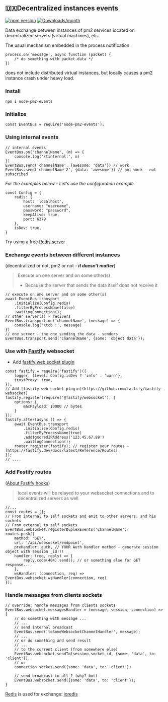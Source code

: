 ## 🇺🇦Decentralized instances events

[![npm version](https://img.shields.io/npm/v/node-pm2-events.svg)](https://www.npmjs.com/package/node-pm2-events)
[![Downloads/month](https://img.shields.io/npm/dm/node-pm2-events.svg)](http://www.npmtrends.com/node-pm2-events)

Data exchange between instances of pm2
services located on decentralized servers (virtual machines), etc.

The usual mechanism embedded in the process notification

```ecmascript 6
process.on('message', async function (packet) {
    /* do something with packet.data */
})
```
does not include distributed virtual instances, but locally causes a pm2 instance crash under heavy load.

### Install

```shell
npm i node-pm2-events
```

### Initialize

```ecmascript 6
const EventBus = require('node-pm2-events');
```

### Using internal events

```ecmascript 6
// internal events
EventBus.on('channelName', (m) => {
    console.log('\tinternal:', m)
})
EventBus.send('channelName', {awesome: 'data'}) // work
EventBus.send('channelName-2', {data: 'awesome'}) // not work - not subscribed
```

*For the examples below - Let's use the configuration example*

```ecmascript 6
const Config = {
    redis: {
        host: 'localhost',
        username: "username",
        password: "password",
        keepAlive: true,
        port: 6379
    },
    isDev: true,
}
```
Try using a free [Redis server](https://app.redislabs.com/)

### Exchange events between different instances
(decentralized or not, pm2 or not - ***it doesn't matter***)

> Execute on one server and on some other(s)
> - Because the server that sends the data itself does not receive it
```ecmascript 6
// execute on one server and on some other(s)
await EventBus.transport
    .initialize(Config.redis)
    .filterByProcessName(false)
    .waitingConnection();
// other server(s) - recivers
EventBus.transport.on('channelName', (message) => {
    console.log('\tcb :', message)
})
// one server - the one sending the data - senders
EventBus.transport.send('channelName', {some: 'object data'});
```

### Use with [Fastify](https://fastify.dev/) websocket

* Add [fastify web socket plugin](https://github.com/fastify/fastify-websocket)
```ecmascript 6
const fastify = require('fastify')({
    logger: {level: Config.isDev ? 'info' : 'warn'},
    trustProxy: true,
});
// Add [fastify web socket plugin](https://github.com/fastify/fastify-websocket)
fastify.register(require('@fastify/websocket'), {
    options: {
        maxPayload: 10000 // bytes
    }
});
fastify.after(async () => {
    await EventBus.transport
        .initialize(Config.redis)
        .filterByProcessName(true)
        .addIgnoredIPAddress('123.45.67.89')
        .waitingConnection();
    router.register(fastify); // register your routes - [https://fastify.dev/docs/latest/Reference/Routes]
});
// ....
```

### Add Festify routes
([About Fastify hooks](https://fastify.dev/docs/latest/Reference/Hooks/))
> local events will be relayed to your websocket connections and to decentralized servers as well
```ecmascript 6
//...
const routes = [];
// From internal to self sockets and emit to other servers, and his sockets
// From external to self sockets
EventBus.websocket.registerDuplexEvents('channelName');
routes.push({
    method: 'GET',
    url: '/api/websocket/endpoint',
    preHandler: auth, // YOUR Auth Handler method - generate session object with session _id!!!
    handler: (req, reply) => {
        reply.code(404).send(); // or something else for GET response...
    },
    wsHandler: (connection, req) => EventBus.websocket.wsHandler(connection, req)
});
```

### Handle messages from clients sockets
```ecmascript 6
// override: handle messages from clients sockets
EventBus.websocket.messagesHandler = (message, session, connection) => {
    // do something with message ...
    // ...
    // send internal broadcast
    EventBus.send('toSomeWebsocketChannelHandler', message);
    // ...
    // or do something and send result
    // ...
    // to the current client (from somewhere else)
    EventBus.websocket.sendTo(session.socket_id, {some: 'data', to: 'client'});
    // or
    connection.socket.send({some: 'data', to: 'client'})
    
    // send broadcast to all ? (why? but)
    EventBus.websocket.send({some: 'data', to: 'client'});
}
```


[Redis](https://redis.io/docs/getting-started/) is used for exchange: [ioredis](https://www.npmjs.com/package/ioredis)
